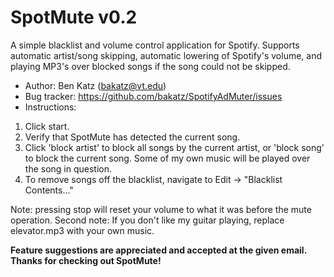 SpotMute v0.2
================
A simple blacklist and volume control application for Spotify. Supports automatic artist/song skipping, automatic lowering of Spotify's volume, and playing MP3's over blocked songs if the song could not be skipped.

* Author: Ben Katz (<bakatz@vt.edu>)
* Bug tracker: <https://github.com/bakatz/SpotifyAdMuter/issues>
* Instructions:

1. Click start.
1. Verify that SpotMute has detected the current song.
1. Click 'block artist' to block all songs by the current artist, or 'block song' to block the current song. 
Some of my own music will be played over the song in question.
1. To remove songs off the blacklist, navigate to Edit -> "Blacklist Contents..."


Note: pressing stop will reset your volume to what it was before the mute operation.
Second note: If you don't like my guitar playing, replace elevator.mp3 with your own music.

**Feature suggestions are appreciated and accepted at the given email. Thanks for checking out SpotMute!**
